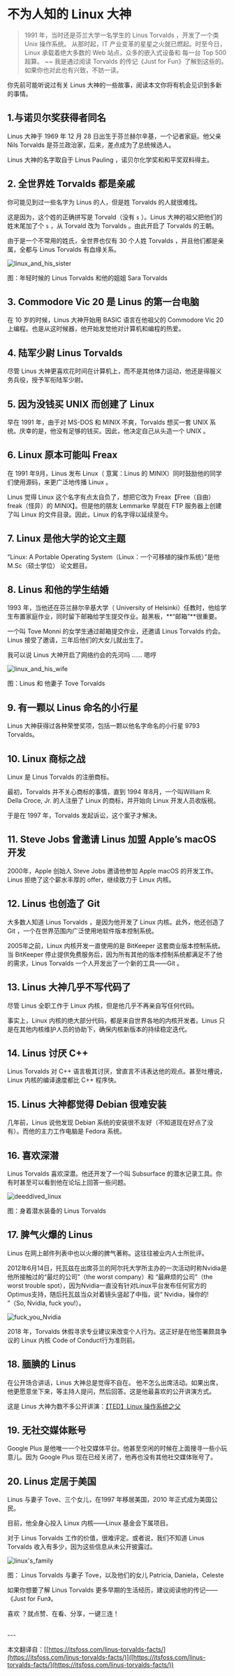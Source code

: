 # 不为人知的 Linux 大神


> 1991 年，当时还是芬兰大学一名学生的  Linus Torvalds ，开发了一个类 Unix 操作系统。
> 从那时起，IT 产业变革的星星之火就已燃起。时至今日，Linux 承载着绝大多数的 Web 站点，众多的嵌入式设备和 每一台 Top 500 超算。
> ~~
> 我是通过阅读 Torvalds 的传记《Just for Fun》了解到这些的。如果你也对此也有兴致，不妨一读。



你先前可能听说过有关 Linus 大神的一些故事，阅读本文你将有机会见识到多新的事情。


## 1.与诺贝尔奖获得者同名

Linus 大神于 1969 年 12 月 28 日出生于芬兰赫尔辛基，一个记者家庭。他父亲 Nils Torvalds 是芬兰政治家，后来，差点成为了总统候选人。

Linus 大神的名字取自于 Linus Pauling ，诺贝尔化学奖和和平奖双料得主。

## 2. 全世界姓 Torvalds 都是亲戚

你可能见到过一些名字为 Linus  的人，但是姓 Torvalds 的人就很难找。

这是因为，这个姓的正确拼写是 Torvald（没有 `s` ）。Linus 大神的祖父把他们的姓末尾加了个 `s` ，从 Torvald 改为 Torvalds 。由此开启了 Torvalds 的王朝。

由于是一个不常用的姓氏，全世界也仅有 30 个人姓 Torvalds ，并且他们都是亲属，全都与 Linus Torvalds 有血缘关系。

![linux_and_his_sister](http://cdn.talkaboutos.top/linux_and_his_sister.png)

图：年轻时候的 Linus Torvalds 和他的姐姐 Sara Torvalds


## 3. Commodore Vic 20 是 Linus 的第一台电脑

在 10 岁的时候，Linus 大神开始用 BASIC 语言在他祖父的 Commodore Vic 20 上编程。也是从这时候器，他开始发觉他对计算机和编程的热爱。


## 4. 陆军少尉 Linus Torvalds
尽管 Linus 大神更喜欢花时间在计算机上，而不是其他体力运动，他还是得服义务兵役，授予军衔陆军少尉。


## 5. 因为没钱买 UNIX 而创建了 Linux
早在 1991 年，由于对 MS-DOS 和 MINIX 不爽，Torvalds 想买一套 UNIX 系统。庆幸的是，他没有足够的钱买。因此，他决定自己从头造一个 UNIX 。


## 6. Linux 原本可能叫 Freax

在 1991 年9月，Linus 发布 Linux（ 意寓：Linus 的 MINIX）同时鼓励他的同学们使用源码，来更广泛地传播 Linux 。

Linus 觉得 Linux 这个名字有点太自负了，想把它改为 Freax【Free（自由）freak（怪异）的 MINIX】。但是他的朋友 Lemmarke 早就在 FTP 服务器上创建了叫 Linux 的文件目录。因此，Linux 的名字得以延续至今。


## 7. Linux 是他大学的论文主题
“Linux: A Portable Operating System（Linux：一个可移植的操作系统）”是他 M.Sc（硕士学位） 论文题目。


## 8. Linus 和他的学生结婚
1993 年，当他还在芬兰赫尔辛基大学（ University of Helsinki）任教时，他给学生布置家庭作业，同时留下邮箱给学生提交作业。敲黑板，**“邮箱”**很重要。

一个叫 Tove Monni 的女学生通过邮箱提交作业，还邀请 Linus Torvalds 约会。
Linus 接受了邀请，三年后他们的大女儿就出生了。

我可以说 Linus 大神开启了网络约会的先河吗 …… 嗯哼 


![linux_and_his_wife](http://cdn.talkaboutos.top/linux_and_his_wife.png)

图：Linus 和 他妻子 Tove Torvalds


## 9. 有一颗以 Linus 命名的小行星

Linus 大神获得过各种荣誉奖项，包括一颗以他名字命名的小行星 9793 Torvalds。


## 10. Linux 商标之战

Linux 是 Linus Torvalds 的注册商标。

最初，Torvalds 并不关心商标的事情，直到 1994 年8月，一个叫William R. Della Croce, Jr. 的人注册了 Linux 的商标，并开始向 Linux 开发人员收版税。 


于是在 1997 年，Torvalds 发起诉讼，这个案子才解决。


## 11. Steve Jobs 曾邀请 Linus 加盟 Apple’s macOS 开发

2000年，Apple 创始人 Steve Jobs 邀请他参加 Apple macOS 的开发工作。Linus 拒绝了这个薪水丰厚的 offer，继续致力于 Linux 内核。


## 12. Linus 也创造了 Git
大多数人知道 Linus Torvalds ，是因为他开发了 Linux 内核。此外，他还创造了 Git ，一个在世界范围内广泛使用地软件版本控制系统。

2005年之前，Linux 内核开发一直使用的是 BitKeeper 这套商业版本控制系统。当 BitKeeper 停止提供免费服务后，因为所有其他的版本控制系统都满足不了他的需求，Linus Torvalds 一个人开发出了一个新的工具——Git 。


## 13. Linus 大神几乎不写代码了

尽管 Linus 全职工作于 Linux 内核，但是他几乎不再亲自写任何代码。

事实上，Linux 内核的绝大部分代码，都是来自世界各地的内核开发者。Linus 只是在其他内核维护人员的协助下，确保内核新版本的持续稳定迭代。


## 14. Linus 讨厌 C++
Linus Torvalds 对 C++ 语言极其讨厌，曾直言不讳表达他的观点。甚至吐槽说，Linux 内核的编译速度都比 C++ 程序快。


## 15. Linus 大神都觉得 Debian 很难安装

几年前，Linus 说他发现 Debian 系统的安装很不友好（不知道现在好点了没有）。而他的主力工作电脑是 Fedora 系统。


## 16. 喜欢深潜
Linus Torvalds 喜欢深潜。他还开发了一个叫 Subsurface 的潜水记录工具。你有时甚至可以看到他在论坛上回答一些问题。


![deeddived_linux](http://cdn.talkaboutos.top/deeddived_linux.png)

图：身着潜水装备的 Linus Torvalds


## 17. 脾气火爆的 Linus 

Linus 在网上邮件列表中也以火爆的脾气著称。这往往被业内人士所批评。

2012年6月14日，托瓦兹在出席芬兰的阿尔托大学所主办的一次活动时称Nvidia是他所接触过的“最烂的公司”（the worst company）和 “最麻烦的公司”（the worst trouble spot），因为Nvidia一直没有针对Linux平台发布任何官方的Optimus支持，随后托瓦兹当众对着镜头竖起了中指，说“ Nvidia，操你的! ”（So, Nvidia, fuck you!）。

![fuck_you_Nvidia](http://cdn.talkaboutos.top/fuck_you_Nvidia.jpg)


2018 年，Torvalds 休假寻求专业建议来改变个人行为。这正好是在他签署颇具争议的 Linux 内核 Code of Conduct行为准则前。


## 18. 腼腆的 Linus 

在公开场合讲话，Linus 大神总是觉得不自在。 他不怎么出席活动。如果出席，他更愿意坐下来，等主持人提问，然后回答。这是他最喜欢的公开讲演方式。

这是 Linus 大神为数不多公开讲演：[【TED】Linux 操作系统之父](http://open.163.com/newview/movie/free?pid=MBPNHJU6K&mid=MBR358639)


## 19. 无社交媒体账号

Google Plus 是他唯一一个社交媒体平台。他甚至空闲的时候在上面搜寻一些小玩意儿。因为 Google Plus 现在已经关闭了，他再也没有其他社交媒体账号了。


## 20. Linus 定居于美国
Linus 与妻子 Tove、三个女儿，在1997 年移居美国，2010 年正式成为美国公民。

目前，他全身心投入 Linux 内核——Linux 基金会下属项目。

对于 Linus Torvalds 工作的价值，很难评定。或者说，我们不知道 Linus Torvalds 收入有多少，因为这些信息从未公开披露过。

![linux's_family](http://cdn.talkaboutos.top/linux's_family.png)

图： Linus Torvalds 与妻子 Tove，以及他们的女儿 Patricia, Daniela，Celeste

如果你想要了解 Linus Torvalds 更多早期的生活经历，建议阅读他的传记——《Just for Fun》。



喜欢 ？就点赞、在看、分享，一键三连！

<br>
---
<br>

本文翻译自：[[https://itsfoss.com/linus-torvalds-facts/](https://itsfoss.com/linus-torvalds-facts/)]([https://itsfoss.com/linus-torvalds-facts/](https://itsfoss.com/linus-torvalds-facts/))


